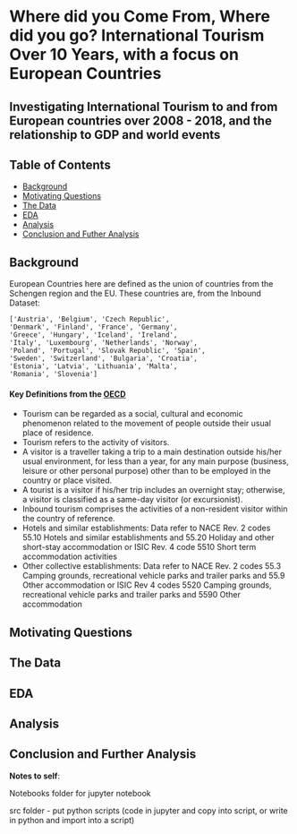 # Where did you Come From, Where did you go? International Tourism Over 10 Years, with a focus on European Countries
## Investigating International Tourism to and from European countries over 2008 - 2018, and the relationship to GDP and world events

## Table of Contents
- [Background](#Background)
- [Motivating Questions](#Motivating-Questions)
- [The Data](#The-Data)
- [EDA](#EDA)
- [Analysis](#Analysis)
- [Conclusion and Futher Analysis](#Conclusion-and-Further-Analysis)

## Background
European Countries here are defined as the union of countries from the Schengen region and the EU. 
These countries are, from the Inbound Dataset: 
```
['Austria', 'Belgium', 'Czech Republic', 
'Denmark', 'Finland', 'France', 'Germany', 
'Greece', 'Hungary', 'Iceland', 'Ireland', 
'Italy', 'Luxembourg', 'Netherlands', 'Norway', 
'Poland', 'Portugal', 'Slovak Republic', 'Spain', 
'Sweden', 'Switzerland', 'Bulgaria', 'Croatia', 
'Estonia', 'Latvia', 'Lithuania', 'Malta', 
'Romania', 'Slovenia']
```
#### Key Definitions from the [OECD](https://stats.oecd.org/Index.aspx?QueryId=95071)
- Tourism can be regarded as a social, cultural and economic phenomenon related to the movement of people outside their usual place of residence. 
- Tourism refers to the activity of visitors. 
- A visitor is a traveller taking a trip to a main destination outside his/her usual environment, for less than a year, for any main purpose (business, leisure or other personal purpose) other than to be employed in the country or place visited. 
- A tourist is a visitor if his/her trip includes an overnight stay; otherwise, a visitor is classified as a same-day visitor (or excursionist). 
- Inbound tourism comprises the activities of a non-resident visitor within the country of reference.
- Hotels and similar establishments:
Data refer to NACE Rev. 2 codes 55.10 Hotels and similar establishments and 55.20 Holiday and other short-stay accommodation or ISIC Rev. 4 code 5510 Short term accommodation activities 
- Other collective establishments:
Data refer to NACE Rev. 2 codes 55.3 Camping grounds, recreational vehicle parks and trailer parks and 55.9 Other accommodation or ISIC Rev 4 codes 5520 Camping grounds, recreational vehicle parks and trailer parks and 5590 Other accommodation

## Motivating Questions

## The Data

## EDA 

## Analysis 

## Conclusion and Further Analysis




**Notes to self**: 

Notebooks folder for jupyter notebook 

src folder - put python scripts (code in jupyter and copy into script, or write in python and import into a script)

